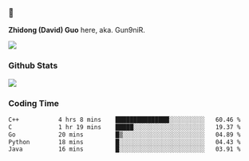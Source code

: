 ### 👋 

**Zhidong (David) Guo** here, aka. Gun9niR.

![](https://komarev.com/ghpvc/?username=Gun9niR&label=Total+Views)

### Github Stats

<img src="https://github-readme-stats.vercel.app/api?username=Gun9niR&count_private=true&show_icons=true&theme=vue-dark&hide_title=true">

### Coding Time

<!--START_SECTION:waka-->

```txt
C++           4 hrs 8 mins    ███████████████░░░░░░░░░░   60.46 %
C             1 hr 19 mins    █████░░░░░░░░░░░░░░░░░░░░   19.37 %
Go            20 mins         █▒░░░░░░░░░░░░░░░░░░░░░░░   04.89 %
Python        18 mins         █░░░░░░░░░░░░░░░░░░░░░░░░   04.43 %
Java          16 mins         █░░░░░░░░░░░░░░░░░░░░░░░░   03.91 %
```

<!--END_SECTION:waka-->
